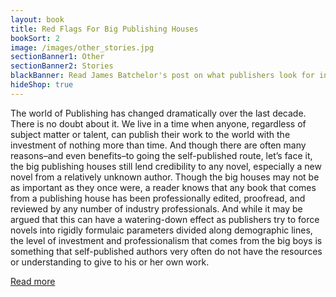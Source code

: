 ```yaml
---
layout: book
title: Red Flags For Big Publishing Houses
bookSort: 2
image: /images/other_stories.jpg
sectionBanner1: Other
sectionBanner2: Stories
blackBanner: Read James Batchelor's post on what publishers look for in manuscripts.
hideShop: true
---
```

The world of Publishing has changed dramatically over the last decade. There is no doubt about it. We live in a time when anyone, regardless of subject matter or talent, can publish their work to the world with the investment of nothing more than time. And though there are often many reasons–and even benefits–to going the self-published route, let’s face it, the big publishing houses still lend credibility to any novel, especially a new novel from a relatively unknown author. Though the big houses may not be as important as they once were, a reader knows that any book that comes from a publishing house has been professionally edited, proofread, and reviewed by any number of industry professionals. And while it may be argued that this can have a watering-down effect as publishers try to force novels into rigidly formulaic parameters divided along demographic lines, the level of investment and professionalism that comes from the big boys is something that self-published authors very often do not have the resources or understanding to give to his or her own work.

<a href='{{site.baseurl}}/2014/11/28/red-flags-for-big-publishing-houses.html'>Read more</a>

